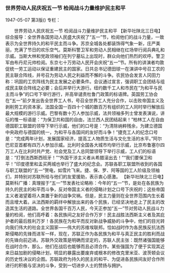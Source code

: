 ### 世界劳动人民庆祝五一节  检阅战斗力量维护民主和平

1947-05-07
第3版()
专栏：

　　世界劳动人民庆祝五一节
    检阅战斗力量维护民主和平
    【新华社陕北三日电】综合报导：全世界各国劳动人民盛大庆祝了“五一”节，检阅他们的战斗力量，一致表示为全世界持久的和平民主而斗争。苏京全城各处都装饰得气象一新，庄严美丽，充满了节日的欢乐空气。莫斯科警卫军和劳动人民相继在红场举行阅兵典礼和示威。当斯大林和党政领袖们在列宁墓坛上出现时，群众向他们热烈的欢呼。警卫军由布丹尼元帅检阅。东京七十万劳动人民开会庆祝“五一”节。所有的讲演者均敦促统一劳工运动以保证重建民主的国家。日共总书记德田球一在演讲中号召工农的民主联合阵线，并号召为劳动人民之利益而不懈的斗争。农民协会发言人冈田力称：巩固的工农阵线为民主发展之必要条件。会议通过宣言，强调职工会团结与组成民主联合阵线之必要；会后并举行大游行。纽约数千工人和市民在“为和平与民主而斗争”的口号下举行游行，并高举谴责杜鲁门政策的标语牌。英国劳工协会在“五一”前夕发出告全世界工人书，号召全世界工人充分合作，以击败帝国主义及剥削劳工的资本家。法国全国一百四十个城的数百万有组织的工人同时举行解放后最大规模的游行示威。巴黎有数十万人参加示威，法共领袖多列士曾发表演说，讲坛的惟一标语是：“为保卫共和国的自由，法兰西人民团结起来！”柏林工人在自由德国职工联盟的领导下举行示威，他们的口号是：“为清除纳粹残余，为建立德国中央政府与德国的统一，为和平与各国间的友好而斗争！”捷克工人的纪念口号是：“完成两年计划，发展国家经济，提高工人物质生活与文化生活的水平。”阿尔巴尼亚首都有四万人参加示威。比利时全国各大城市均举行示威，比京布鲁塞尔四万工人在比利时共产党、社会党及工人总同盟领导下举行示威，工人们的标语是：“打倒法西斯西班牙！”“外国干涉主义者从希腊滚出去！”“我们要保卫和平！”印度德里和孟买两城也举行了盛大的纪念会。苏联各职工联盟所收到的各国与职工联盟的“五一”贺电，如雪片飞来。捷、保、罗、阿等国的工人阶级及领袖们，并特别对苏联所给与他们的友爱援助，表示衷心感激。
    【新华社陕北三日电】莫斯科广播：真理报于“五一”节发表社论略称：今年的“五一”节，是处在各民族为持久的民主的和平而斗争，反对帝国主义者的侵略计划之口号下庆祝的；这些帝国主义者渴望着将人类置于新的战争灾祸。但是，民主力量则在全世界范围内生长着而且增大着。从法西斯的羁绊中解放出来的各个民族，已经坚决地走上了民主的改造其生活的道路。全世界各国千百万人民，今天正参加“五一”节对劳动人民战斗力量的检阅，他们高呼着：各民族间之友好合作万岁！民主战胜法西斯主义者及其庇护者的最后胜利万岁！各民族在为和平而反对新战争威胁的斗争中，他们的目光转向我们伟大的社会主义国家——伟大的苏维埃联邦。恰如战时作为各民族反抗法西斯侵略的先锋而进军一样，现在，苏联正作为各民族为和平与真正民主的胜利而战的先锋向前迈进。苏联外交政策是明确而坚定的，苏联人民主张：既然诸强国能够在战时合作，那么，他们在战后也能够而且必须合作。某些强国为了便于实现其近来日益加剧的侵略计划，明显的暴露出要废弃或根本的修改克里米亚、波茨顿会议的历史性决议的企图。苏联政府为持久的民主的和平、为促进各民族间友好合作所进行的积极与坚决的斗争，受到一切进步人士的赞扬与拥护。

